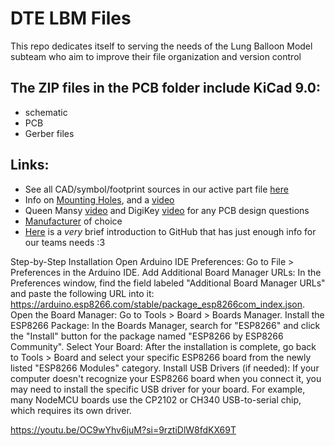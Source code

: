 # DTE LBM Files
This repo dedicates itself to serving the needs of the Lung Balloon Model subteam who aim to improve their file organization and version control

## The ZIP files in the PCB folder include KiCad 9.0:
- schematic
- PCB
- Gerber files

## Links:
- See all CAD/symbol/footprint sources in our active part file [here](https://docs.google.com/document/d/1QMjIAoFZjg54AbbEjMmA8GU2GEnOYeSXIRdQSNKbI4s/edit?tab=t.0)
- Info on [Mounting Holes](https://www.pcbway.com/blog/PCB_Basic_Information/What_are_Mounting_Holes_PCB_Knowledge_51332b83.html), and a [video](https://www.youtube.com/watch?v=pS7SrL-ZjmY&t=88s)
- Queen Mansy [video](https://mediasite.video.ufl.edu/Mediasite/Play/034c2cac9c494a558d50666e44f101571d) and DigiKey [video](https://youtu.be/vaCVh2SAZY4?si=QFfocP4VFCrLDv6F) for any PCB design questions
- [Manufacturer](https://www.allpcb.com/) of choice
- [Here](https://docs.google.com/document/d/1WyrrMa_ALmPAZvznJT0KnZH_fDL_DI7VsiZPKaXexkY/edit?usp=sharing) is a _very_ brief introduction to GitHub that has just enough info for our teams needs :3



Step-by-Step Installation
Open Arduino IDE Preferences: Go to File > Preferences in the Arduino IDE. 
Add Additional Board Manager URLs: In the Preferences window, find the field labeled "Additional Board Manager URLs" and paste the following URL into it: https://arduino.esp8266.com/stable/package_esp8266com_index.json. 
Open the Board Manager: Go to Tools > Board > Boards Manager. 
Install the ESP8266 Package: In the Boards Manager, search for "ESP8266" and click the "Install" button for the package named "ESP8266 by ESP8266 Community". 
Select Your Board: After the installation is complete, go back to Tools > Board and select your specific ESP8266 board from the newly listed "ESP8266 Modules" category. 
Install USB Drivers (if needed): If your computer doesn't recognize your ESP8266 board when you connect it, you may need to install the specific USB driver for your board. For example, many NodeMCU boards use the CP2102 or CH340 USB-to-serial chip, which requires its own driver. 

https://youtu.be/OC9wYhv6juM?si=9rztiDlW8fdKX69T
